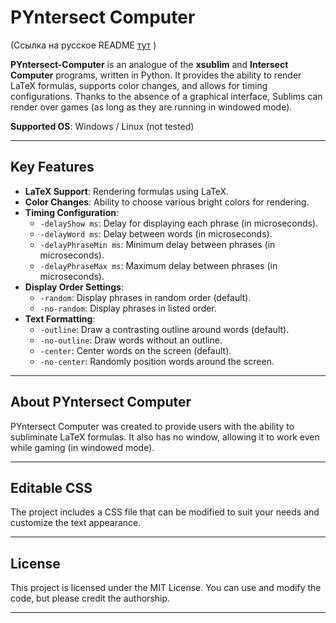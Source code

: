 # PYntersect Computer 

(Ссылка на русское README [тут](https://github.com/NewDarkys/PYntersect-Computer/blob/main/readme/readme_ru.md) )

**PYntersect-Computer** is an analogue of the **xsublim** and **Intersect Computer** programs, written in Python. It provides the ability to render LaTeX formulas, supports color changes, and allows for timing configurations. Thanks to the absence of a graphical interface, Sublims can render over games (as long as they are running in windowed mode).

**Supported OS**: Windows / Linux (not tested)

---

## Key Features

- **LaTeX Support**: Rendering formulas using LaTeX.
- **Color Changes**: Ability to choose various bright colors for rendering.
- **Timing Configuration**:
  - `-delayShow ms`: Delay for displaying each phrase (in microseconds).
  - `-delayWord ms`: Delay between words (in microseconds).
  - `-delayPhraseMin ms`: Minimum delay between phrases (in microseconds).
  - `-delayPhraseMax ms`: Maximum delay between phrases (in microseconds).
- **Display Order Settings**:
  - `-random`: Display phrases in random order (default).
  - `-no-random`: Display phrases in listed order.
- **Text Formatting**:
  - `-outline`: Draw a contrasting outline around words (default).
  - `-no-outline`: Draw words without an outline.
  - `-center`: Center words on the screen (default).
  - `-no-center`: Randomly position words around the screen.

---

## About PYntersect Computer
PYntersect Computer was created to provide users with the ability to subliminate LaTeX formulas. It also has no window, allowing it to work even while gaming (in windowed mode).

---

## Editable CSS
The project includes a CSS file that can be modified to suit your needs and customize the text appearance.

---

## License
This project is licensed under the MIT License. You can use and modify the code, but please credit the authorship.

---


